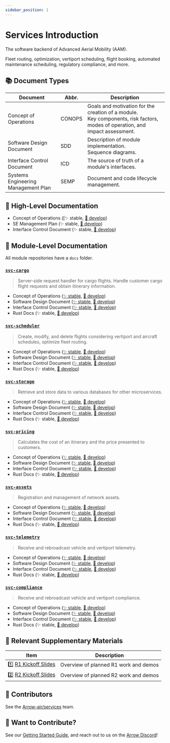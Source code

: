 ```yaml
---
sidebar_position: 1
---
```


# Services Introduction

The software backend of Advanced Aerial Mobility (AAM).

Fleet routing, optimization, vertiport scheduling, flight booking, automated maintenance scheduling, regulatory compliance, and more.
## :books: Document Types

Document | Abbr. | Description
---- | ---- | ---
Concept of Operations | CONOPS | Goals and motivation for the creation of a module.<br />Key components, risk factors, modes of operation, and impact assessment.
Software Design Document | SDD | Description of module implementation.<br />Sequence diagrams.
Interface Control Document | ICD | The source of truth of a module's interfaces.
Systems Engineering Management Plan | SEMP | Document and code lifecycle management.

## :telescope: High-Level Documentation

- Concept of Operations ([:sparkles: stable, [:hammer: develop](https://github.com/Arrow-air/se-services/blob/develop/docs/conops.md))
- SE Management Plan (:sparkles: stable, [:hammer: develop](https://github.com/Arrow-air/se-services/blob/develop/docs/semp.md))
- Interface Control Document (:sparkles: stable, [:hammer: develop](https://github.com/Arrow-air/se-services/blob/develop/docs/icd.md))


## :ant: Module-Level Documentation

All module repositories have a `docs` folder.

### [`svc-cargo`](https://github.com/Arrow-air/svc-cargo)

> Server-side request handler for cargo flights.
> Handle customer cargo flight requests and obtain itinerary information.

- Concept of Operations ([:sparkles: stable](https://github.com/Arrow-air/svc-cargo/blob/main/docs/conops.md), [:hammer: develop](https://github.com/Arrow-air/svc-cargo/blob/develop/docs/conops.md))
- Software Design Document ([:sparkles: stable](https://github.com/Arrow-air/svc-cargo/blob/main/docs/sdd.md), [:hammer: develop](https://github.com/Arrow-air/svc-cargo/blob/develop/docs/sdd.md))
- Interface Control Document ([:sparkles: stable](https://github.com/Arrow-air/svc-cargo/blob/main/docs/icd.md), [:hammer: develop](https://github.com/Arrow-air/svc-cargo/blob/develop/docs/icd.md))
- Rust Docs (:sparkles: stable, [:hammer: develop](https://www.arrowair.com/rust-docs/svc-cargo/develop/svc_cargo/index.html))

### [`svc-scheduler`](https://github.com/Arrow-air/svc-scheduler)

> Create, modify, and delete flights considering vertiport and aircraft schedules, optimize fleet routing.

- Concept of Operations ([:sparkles: stable](https://github.com/Arrow-air/svc-scheduler/blob/main/docs/conops.md), [:hammer: develop](https://github.com/Arrow-air/svc-scheduler/blob/develop/docs/conops.md))
- Software Design Document ([:sparkles: stable](https://github.com/Arrow-air/svc-scheduler/blob/main/docs/sdd.md), [:hammer: develop](https://github.com/Arrow-air/svc-scheduler/blob/develop/docs/sdd.md))
- Interface Control Document ([:sparkles: stable](https://github.com/Arrow-air/svc-scheduler/blob/main/docs/icd.md), [:hammer: develop](https://github.com/Arrow-air/svc-scheduler/blob/develop/docs/icd.md))
- Rust Docs (:sparkles: stable, [:hammer: develop](https://www.arrowair.com/rust-docs/svc-scheduler/develop/svc_scheduler/index.html))

### [`svc-storage`](https://github.com/Arrow-air/svc-storage)

> Retrieve and store data to various databases for other microservices.

- Concept of Operations ([:sparkles: stable](https://github.com/Arrow-air/svc-storage/blob/main/docs/conops.md), [:hammer: develop](https://github.com/Arrow-air/svc-storage/blob/develop/docs/conops.md))
- Software Design Document ([:sparkles: stable](https://github.com/Arrow-air/svc-storage/blob/main/docs/sdd.md), [:hammer: develop](https://github.com/Arrow-air/svc-storage/blob/develop/docs/sdd.md))
- Interface Control Document ([:sparkles: stable](https://github.com/Arrow-air/svc-storage/blob/main/docs/icd.md), [:hammer: develop](https://github.com/Arrow-air/svc-storage/blob/develop/docs/icd.md))
- Rust Docs (:sparkles: stable, [:hammer: develop](https://www.arrowair.com/rust-docs/svc-storage/develop/svc_storage/index.html))

### [`svc-pricing`](https://github.com/Arrow-air/svc-pricing)

> Calculates the cost of an itinerary and the price presented to customers.

- Concept of Operations ([:sparkles: stable](https://github.com/Arrow-air/svc-pricing/blob/main/docs/conops.md), [:hammer: develop](https://github.com/Arrow-air/svc-pricing/blob/develop/docs/conops.md))
- Software Design Document ([:sparkles: stable](https://github.com/Arrow-air/svc-pricing/blob/main/docs/sdd.md), [:hammer: develop](https://github.com/Arrow-air/svc-pricing/blob/develop/docs/sdd.md))
- Interface Control Document ([:sparkles: stable](https://github.com/Arrow-air/svc-pricing/blob/main/docs/icd.md), [:hammer: develop](https://github.com/Arrow-air/svc-pricing/blob/develop/docs/icd.md))
- Rust Docs (:sparkles: stable, [:hammer: develop](https://www.arrowair.com/rust-docs/svc-pricing/develop/svc_pricing/index.html))

### [`svc-assets`](https://github.com/Arrow-air/svc-assets)

> Registration and management of network assets.

- Concept of Operations ([:sparkles: stable](https://github.com/Arrow-air/svc-assets/blob/main/docs/conops.md), [:hammer: develop](https://github.com/Arrow-air/svc-assets/blob/develop/docs/conops.md))
- Software Design Document ([:sparkles: stable](https://github.com/Arrow-air/svc-assets/blob/main/docs/sdd.md), [:hammer: develop](https://github.com/Arrow-air/svc-assets/blob/develop/docs/sdd.md))
- Interface Control Document ([:sparkles: stable](https://github.com/Arrow-air/svc-assets/blob/main/docs/icd.md), [:hammer: develop](https://github.com/Arrow-air/svc-assets/blob/develop/docs/icd.md))
- Rust Docs (:sparkles: stable, [:hammer: develop](https://www.arrowair.com/rust-docs/svc-assets/develop/svc_assets/index.html))

### [`svc-telemetry`](https://github.com/Arrow-air/svc-telemetry)

> Receive and rebroadcast vehicle and vertiport telemetry.

- Concept of Operations ([:sparkles: stable](https://github.com/Arrow-air/svc-telemetry/blob/main/docs/conops.md), [:hammer: develop](https://github.com/Arrow-air/svc-telemetry/blob/develop/docs/conops.md))
- Software Design Document ([:sparkles: stable](https://github.com/Arrow-air/svc-telemetry/blob/main/docs/sdd.md), [:hammer: develop](https://github.com/Arrow-air/svc-telemetry/blob/develop/docs/sdd.md))
- Interface Control Document ([:sparkles: stable](https://github.com/Arrow-air/svc-telemetry/blob/main/docs/icd.md), [:hammer: develop](https://github.com/Arrow-air/svc-telemetry/blob/develop/docs/icd.md))
- Rust Docs (:sparkles: stable, [:hammer: develop](https://www.arrowair.com/rust-docs/svc-telemetry/develop/svc_telemetry/index.html))

### [`svc-compliance`](https://github.com/Arrow-air/svc-compliance)

> Receive and rebroadcast vehicle and vertiport compliance.

- Concept of Operations ([:sparkles: stable](https://github.com/Arrow-air/svc-compliance/blob/main/docs/conops.md), [:hammer: develop](https://github.com/Arrow-air/svc-compliance/blob/develop/docs/conops.md))
- Software Design Document ([:sparkles: stable](https://github.com/Arrow-air/svc-compliance/blob/main/docs/sdd.md), [:hammer: develop](https://github.com/Arrow-air/svc-compliance/blob/develop/docs/sdd.md))
- Interface Control Document ([:sparkles: stable](https://github.com/Arrow-air/svc-compliance/blob/main/docs/icd.md), [:hammer: develop](https://github.com/Arrow-air/svc-compliance/blob/develop/docs/icd.md))
- Rust Docs (:sparkles: stable, [:hammer: develop](https://www.arrowair.com/rust-docs/svc-compliance/develop/svc_compliance/index.html))

## :scroll: Relevant Supplementary Materials

Item | Description
--- | ---
:one: [R1 Kickoff Slides](https://docs.google.com/presentation/d/1w67jmXz8PCbrKqXVyfm7mrglstXGrd8lBW1hvwnFs4M/edit#slide=id.p1) | Overview of planned R1 work and demos
:two: [R2 Kickoff Slides](https://docs.google.com/presentation/d/1qa4xyMi2J_i_KCw--sTxRThvMo6QpeBPecASg27abu0/edit#slide=id.g1201bb7c418_2_33) | Overview of planned R2 work and demos

## :busts_in_silhouette: Contributors

See the [Arrow-air/services](https://github.com/orgs/Arrow-air/teams) team.

## :wave: Want to Contribute?

See our [Getting Started Guide](https://www.arrowair.com/docs/contributing/intro), and reach out to us on the [Arrow Discord](https://discord.com/invite/arrow)!
